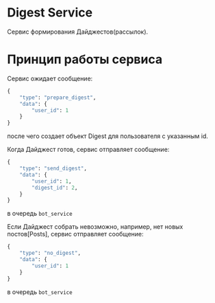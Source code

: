 # Digest Service

Сервис формирования Дайджестов(рассылок).

# Принцип работы сервиса

Сервис ожидает сообщение:
```python
{
    "type": "prepare_digest",
    "data": {
        "user_id": 1
    }
}
```
после чего создает объект Digest для пользователя с указанным id.

Когда Дайджест готов, сервис отправляет сообщение: 
```python
{
    "type": "send_digest",
    "data": {
        "user_id": 1,
        "digest_id": 2,
    }
}
``` 
в очередь `bot_service`

Если Дайджест собрать невозможно, например, нет новых постов[Posts], сервис отправляет сообщение:
```python
{
    "type": "no_digest",
    "data": {
        "user_id": 1
    }
}
```
в очередь `bot_service`